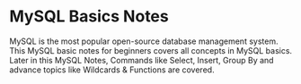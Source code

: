 # MySQL Basics Notes
 MySQL is the most popular open-source database management system. This MySQL basic notes for beginners covers all concepts in MySQL basics. Later in this MySQL Notes, Commands like Select, Insert, Group By and advance topics like Wildcards & Functions are covered.

